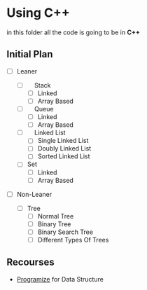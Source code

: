 # Using C++

in this folder all the code is going to be in **C++**

## Initial Plan

- [ ] Leaner
  - [ ] <img src="https://cdn-icons.flaticon.com/png/512/3171/premium/3171906.png?token=exp=1645277375~hmac=159114fb1c46d6f8ec846aacb49eff00" width="12"> Stack
    - [ ] Linked
    - [ ] Array Based
  - [ ] <img src="https://cdn-icons-png.flaticon.com/128/6009/6009580.png" width="12"> Queue
    - [ ] Linked
    - [ ] Array Based
  - [ ] <img src="https://cdn0.iconfinder.com/data/icons/agile-basic-2-semi-gray/468/Layer60-128.png" width="12"> Linked List
    - [ ] Single Linked List
    - [ ] Doubly Linked List
    - [ ] Sorted Linked List
  - [ ] Set
    - [ ] Linked
    - [ ] Array Based
- [ ] Non-Leaner
  - [ ] Tree
    - [ ] Normal Tree
    - [ ] Binary Tree
    - [ ] Binary Search Tree
    - [ ] Different Types Of Trees
  <!-- - [ ] Hash Table
    - [ ] Different Types
  - [ ] Graph
    - [ ] Different Types Of Graphs -->
  


## Recourses 

* [Programize](https://www.programiz.com/dsa) for Data Structure

